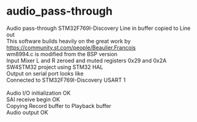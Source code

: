 # audio_pass-through<br>
Audio pass-through STM32F769I-Discovery Line in buffer copied to Line out<br>
This software builds heavily on the great work by https://community.st.com/people/Beaulier.Francois<br>
wm8994.c is modified from the BSP version<br>
Input Mixer L and R zeroed and muted registers 0x29 and 0x2A<br>
SW4STM32 project using STM32 HAL<br>
Output on serial port looks like<br>
Connected to STM32F769I-Discovery USART 1<br>
<br>
Audio I/O initialization OK<br>
SAI receive begin OK<br>
Copying Record buffer to Playback buffer<br>
Audio output OK<br>
<br>
